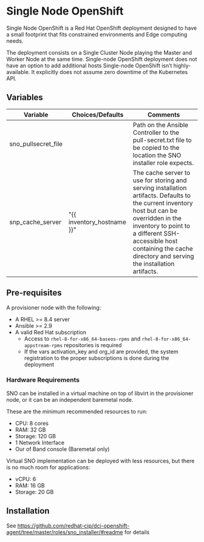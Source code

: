# Single Node OpenShift
Single Node OpenShift is a Red Hat OpenShift deployment designed to have a small footprint that fits constrained environments and Edge computing needs.

The deployment consists on  a Single Cluster Node playing the Master and Worker Node at the same time. Single-node OpenShift deployment does not have an option to add additional hosts Single-node OpenShift isn’t highly-available. It explicitly does not assume zero downtime of the Kubernetes API.

## Variables

| Variable            | Choices/Defaults | Comments |
|---------------------|------------------|----------|
| sno_pullsecret_file |                  | Path on the Ansible Controller to the pull-secret.txt file to be copied to the location the SNO installer role expects. |
| snp_cache_server    | "{{ inventory_hostname }}" | The cache server to use for storing and serving installation artifacts. Defaults to the current inventory host but can be overridden in the inventory to point to a different SSH-accessible host containing the cache directory and serving the installation artifacts. |

## Pre-requisites

A provisioner node with the following:
- A RHEL >= 8.4 server
- Ansible >= 2.9
- A valid Red Hat subscription
  - Access to `rhel-8-for-x86_64-baseos-rpms` and `rhel-8-for-x86_64-appstream-rpms` repositories is required
  - If the vars activation_key and org_id are provided, the system registration to the proper subscriptions is done during the deployment

### Hardware Requirements

SNO can be installed in a virtual machine on top of libvirt in the provisioner node, or it can be an independent baremetal node.

These are the minimum recommended resources to run:
- CPU: 8 cores
- RAM: 32 GB
- Storage: 120 GB
- 1 Network Interface
- Our of Band console (Baremetal only)

Virtual SNO implementation can be deployed with less resources, but there is no much room for applications:
- vCPU: 6
- RAM: 16 GB
- Storage: 20 GB

## Installation

See https://github.com/redhat-cip/dci-openshift-agent/tree/master/roles/sno_installer/#readme for details
